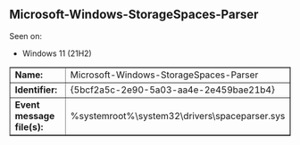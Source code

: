 ## Microsoft-Windows-StorageSpaces-Parser

Seen on:
* Windows 11 (21H2)

<table border="1" class="docutils">
  <tbody>
    <tr>
      <td><b>Name:</b></td>
      <td>Microsoft-Windows-StorageSpaces-Parser</td>
    </tr>
    <tr>
      <td><b>Identifier:</b></td>
      <td>{5bcf2a5c-2e90-5a03-aa4e-2e459bae21b4}</td>
    </tr>
    <tr>
      <td><b>Event message file(s):</b></td>
      <td>%systemroot%\system32\drivers\spaceparser.sys</td>
    </tr>
  </tbody>
</table>

&nbsp;

